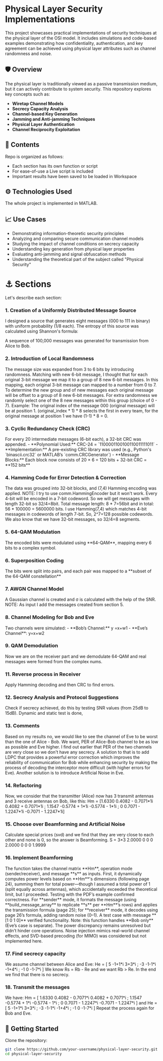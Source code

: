 # Physical Layer Security Implementations

This project showcases practical implementations of security techniques at the physical layer of the OSI model. It includes simulations and code-based examples demonstrating how confidentiality, authentication, and key agreement can be achieved using physical layer attributes such as channel randomness and noise.

## 🛡️ Overview

The physical layer is traditionally viewed as a passive transmission medium, but it can actively contribute to system security. This repository explores key concepts such as:

- **Wiretap Channel Models**
- **Secrecy Capacity Analysis**
- **Channel-based Key Generation**
- **Jamming and Anti-jamming Techniques**
- **Physical Layer Authentication**
- **Channel Reciprocity Exploitation**

## 📂 Contents

Repo is organized as follows:
- Each section has its own function or script
- For ease-of-use a Live script is included
- Important results have been saved to be loaded in Workspace

## ⚙️ Technologies Used

The whole project is implemented in MATLAB.

## 📈 Use Cases

- Demonstrating information-theoretic security principles
- Analyzing and comparing secure communication channel models
- Studying the impact of channel conditions on secrecy capacity
- Understanding key generation from physical layer properties
- Evaluating anti-jamming and signal obfuscation methods
- Understanding the theoretical part of the subject called "Physical Security"

<h1>⚓ Sections</h1>
Let's describe each section:
<h3>1. Creation of a Uniformly Distributed Message Source</h3>
I designed a source that generates eight messages (000 to 111 in binary) with uniform probability (1/8 each). The entropy of this source was calculated using Shannon's formula:

A sequence of 100,000 messages was generated for transmission from Alice to Bob.

<h3>2. Introduction of Local Randomness</h3>
The message size was expanded from 3 to 6 bits by introducing randomness.
Matching with new 6-bit message, I thought that for each original 3-bit message we map it to a group of 8 new 6-bit messages.  In this mapping, each original 3-bit message can mapped to a number from 0 to 7. To determine the new group and  of new messages each original message will be offset to a group of 8 new 6-bit messages. For extra randomness we randomly select one of the 8 new messages within this group (choice of 0 - 7).
	Example: The original index of the message 000 (original message) will be at position 1.
		(original_index * 1) * 8 selects the first in every team, for the original message at position 1 we have (1-1) * 8 = 0.

<h3>3. Cyclic Redundancy Check (CRC)</h3>
For every 20 intermediate messages (6-bit each), a 32-bit CRC was appended.
- **Polynomial Used:** CRC-24 = `1100001100100110011111011`
- **Implementation:** A pre-existing CRC library was used (e.g., Python's `binascii.crc32` or MATLAB’s `comm.CRCGenerator`)
- **Message Blocks:** Each block now consists of 20 × 6 = 120 bits + 32-bit CRC = **152 bits**

<h3>4. Hamming Code for Error Detection & Correction</h3>
The data was grouped into 32-bit blocks, and (7,4) Hamming encoding was applied.
NOTE: I try to use comm.HammingEncoder but it won't work.
Every 4-bit will be encoded in a 7-bit codeword. So we will get messages with length 32-bit so 32/4=8bit. Total message length: 8 * 7=56bit and in total: 56 * 100000 = 5600000 bits.
I use Hamming(7,4) which matches 4-bit messages in codewords of length 7-bit. So, 2^7=128 possible codewords. We also know that we have 32-bit messages, so 32/4=8 segments.

<h3>5. 64-QAM Modulation</h3>
The encoded bits were modulated using **64-QAM**, mapping every 6 bits to a complex symbol.

<h3>6. Superposition Coding</h3>
The bits were split into pairs, and each pair was mapped to a **subset of the 64-QAM constellation**

<h3>7. AWGN Channel Model</h3>
A Gaussian channel is created and σ is calculated with the help of the SNR.
NOTE: As input I add the messages created from section 5.

<h3>8. Channel Modeling for Bob and Eve</h3>
Two channels were simulated:
- **Bob’s Channel:** y =x+w1 
- **Eve’s Channel**: y​=x+w2

<h3>9. QAM Demodulation</h3>
Now we are on the receiver part and we demodulate 64-QAM and real messages were formed from the complex nums.

<h3>11. Reverse process in Receiver</h3>
Apply Hamming decoding and then CRC to find errors.

<h3>12. Secrecy Analysis and Protocol Suggestions</h3>
Check if secrecy achieved, do this by testing SNR values (from 25dB to 15dB). Dynamic and static test is done, 

<h3>13. Comments</h3>
Based on my results no, we would like to see the channel of Eve to be worst than the one of Alice - Bob. We want, PER of Alice-Bob channel to be as low as possible and Eve higher. I find out earlier that PER of the two channels are very close so we don't have any secrecy. 
A solution to that is to add LDPC that provides a powerful error correction which improves the reliability of communication for Bob while enhancing security by making the process of decoding the interceptor more difficult (with higher errors for Eve).
Another solution is to introduce Artificial Noise in Eve.

<h3>14. Refactoring</h3>
Now, we consider that the transmitter (Alice) now has 3 transmit antennas and 3 receive antennas on Bob, like this:
	Hm = [1.6330 0.4082 - 0.7071*1i 0.4082 + 0.7071*1i ; 1.1547 -0.5774 + 1*1i -0.5774 - 1*1i ; 0 0.7071 - 1.2247*1i -0.7071 - 1.2247*1i]

<h3>15. Choose over Beamforming and Artificial Noise</h3>
Calculate special prices (svd) and we find that they are very close to each other and none is 0, so the answer is Beamforming.
S = 3×3
    2.0000         0         0
         0    2.0000         0
         0         0    1.9999

<h3>16. Implement Beamforming</h3>
The function takes the channel matrix **Hm**, operation mode (sender/receiver), and message **s** as inputs. First, it dynamically computes power levels based on **Hm**'s dimensions (following page 24), summing them for total power—though I assumed a total power of 1 (split equally across antennas), which accidentally exceeded the theoretical limit, but I proceeded. Testing with the PDF’s example confirmed correctness. For **sender** mode, it formats the message (using **build_message_array** to replicate **s** per **Hm**’s rows) and applies the transmission formula (page 25); for **receiver** mode, it decodes using page 26’s formula, adding random noise (0–1). A test case with message **[1 0 1 0]** verified functionality. Note: this function handles **Bob only** (Eve’s case is separate). The power discrepancy remains unresolved but didn’t hinder core operations. Noise injection mimics real-world channel effects, and SVD-based precoding (for MIMO) was considered but not implemented here.

<h3>17. Find secrecy capacity</h3>
We assume channel between Alice and Eve: 
	He = [ 5 -1+1*i 3+3*i ; -3 -1-1*i -1+4*i ; -1 0 -1-7*i ]
We know Rs = Rb - Re and we want Rb > Re.
In the end we find that there is no secrecy.

<h3>18. Transmit the messages</h3>
We have:
	Hm = [ 1.6330 0.4082 - 0.7071*i 0.4082 + 0.7071*i ; 1.1547 -0.5774 + 1*i -0.5774 - 1*i ; 0 0.7071 - 1.2247*i -0.7071 - 1.2247*i ]
	and
	He = [ 5 -1+1*i 3+3*i ; -3 -1-1*i -1+4*i ; -1 0 -1-7*i ]
Repeat the process again for Bob and Eve.

## 🚀 Getting Started

Clone the repository:
```bash
git clone https://github.com/your-username/physical-layer-security.git
cd physical-layer-security
